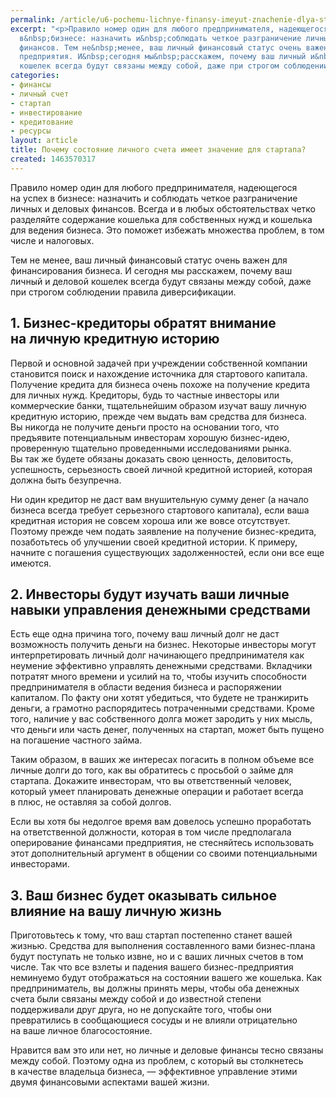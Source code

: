 ```yaml
---
permalink: /article/u6-pochemu-lichnye-finansy-imeyut-znachenie-dlya-startapa
excerpt: "<p>Правило номер один для любого предпринимателя, надеющегося на&nbsp;успех
  в&nbsp;бизнесе: назначить и&nbsp;соблюдать четкое разграничение личных и&nbsp;деловых
  финансов. Тем не&nbsp;менее, ваш личный финансовый статус очень важен для финансирования
  предприятия. И&nbsp;сегодня мы&nbsp;расскажем, почему ваш личный и&nbsp;деловой
  кошелек всегда будут связаны между собой, даже при строгом соблюдении правила диверсификации.</p>"
categories:
- финансы
- личный счет
- стартап
- инвестирование
- кредитование
- ресурсы
layout: article
title: Почему состояние личного счета имеет значение для стартапа?
created: 1463570317
---
```

<p>Правило номер один для любого предпринимателя, надеющегося на&nbsp;успех в&nbsp;бизнесе: назначить и&nbsp;соблюдать четкое разграничение личных и&nbsp;деловых финансов. Всегда и&nbsp;в&nbsp;любых обстоятельствах четко разделяйте содержание кошелька для собственных нужд и&nbsp;кошелька для ведения бизнеса. Это поможет избежать множества проблем, в&nbsp;том числе и&nbsp;налоговых.</p>
<p>Тем не&nbsp;менее, ваш личный финансовый статус очень важен для финансирования бизнеса. И&nbsp;сегодня мы&nbsp;расскажем, почему ваш личный и&nbsp;деловой кошелек всегда будут связаны между собой, даже при строгом соблюдении правила диверсификации.</p>
<h2>1. Бизнес-кредиторы обратят внимание на&nbsp;личную кредитную историю</h2>
<p>Первой и&nbsp;основной задачей при учреждении собственной компании становится поиск и&nbsp;нахождение источника для стартового капитала. Получение кредита для бизнеса очень похоже на&nbsp;получение кредита для личных нужд. Кредиторы, будь то&nbsp;частные инвесторы или коммерческие банки, тщательнейшим образом изучат вашу личную кредитную историю, прежде чем выдать вам средства для бизнеса. Вы&nbsp;никогда не&nbsp;получите деньги просто на&nbsp;основании того, что предъявите потенциальным инвесторам хорошую бизнес-идею, проверенную тщательно проведенными исследованиями рынка. Вы&nbsp;так&nbsp;же будете обязаны доказать свою ценность, деловитость, успешность, серьезность своей личной кредитной историей, которая должна быть безупречна.</p>
<p>Ни&nbsp;один кредитор не&nbsp;даст вам внушительную сумму денег (а&nbsp;начало бизнеса всегда требует серьезного стартового капитала), если ваша кредитная история не&nbsp;совсем хороша или&nbsp;же вовсе отсутствует. Поэтому прежде чем подать заявление на&nbsp;получение бизнес-кредита, позаботьтесь об&nbsp;улучшении своей кредитной истории. К&nbsp;примеру, начните с&nbsp;погашения существующих задолженностей, если они все еще имеются.</p>
<h2>2. Инвесторы будут изучать ваши личные навыки управления денежными средствами</h2>
<p>Есть еще одна причина того, почему ваш личный долг не&nbsp;даст возможность получить деньги на&nbsp;бизнес. Некоторые инвесторы могут интерпретировать личный долг начинающего предпринимателя как неумение эффективно управлять денежными средствами. Вкладчики потратят много времени и&nbsp;усилий на&nbsp;то, чтобы изучить способности предпринимателя в&nbsp;области ведения бизнеса и&nbsp;распоряжении капиталом. По&nbsp;факту они хотят убедиться, что будете не&nbsp;транжирить деньги, а&nbsp;грамотно распорядитесь потраченными средствами. Кроме того, наличие у&nbsp;вас собственного долга может зародить у&nbsp;них мысль, что деньги или часть денег, полученных на&nbsp;стартап, может быть пущено на&nbsp;погашение частного займа. </p>
<p>Таким образом, в&nbsp;ваших&nbsp;же интересах погасить в&nbsp;полном объеме все личные долги до&nbsp;того, как вы&nbsp;обратитесь с&nbsp;просьбой о&nbsp;займе для стартапа. Докажите инвесторам, что вы&nbsp;ответственный человек, который умеет планировать денежные операции и&nbsp;работает всегда в&nbsp;плюс, не&nbsp;оставляя за&nbsp;собой долгов. </p>
<p>Если вы&nbsp;хотя&nbsp;бы недолгое время вам довелось успешно проработать на&nbsp;ответственной должности, которая в&nbsp;том числе предполагала оперирование финансами предприятия, не&nbsp;стесняйтесь использовать этот дополнительный аргумент в&nbsp;общении со&nbsp;своими потенциальными инвесторами.</p>
<h2>3. Ваш бизнес будет оказывать сильное влияние на&nbsp;вашу личную жизнь</h2>
<p>Приготовьтесь к&nbsp;тому, что ваш стартап постепенно станет вашей жизнью. Средства для выполнения составленного вами бизнес-плана будут поступать не&nbsp;только извне, но&nbsp;и&nbsp;с&nbsp;ваших личных счетов в&nbsp;том числе. Так что все взлеты и&nbsp;падения вашего бизнес-предприятия неминуемо будут отображаться на&nbsp;состоянии вашего&nbsp;же кошелька. Как предприниматель, вы&nbsp;должны принять меры, чтобы оба денежных счета были связаны между собой и&nbsp;до&nbsp;известной степени поддерживали друг друга, но&nbsp;не&nbsp;допускайте того, чтобы они превратились в&nbsp;сообщающиеся сосуды и&nbsp;не&nbsp;влияли отрицательно на&nbsp;ваше личное благосостояние. </p>
<p>Нравится вам это или нет, но&nbsp;личные и&nbsp;деловые финансы тесно связаны между собой. Поэтому одна из&nbsp;проблем, с&nbsp;который вы&nbsp;столкнетесь в&nbsp;качестве владельца бизнеса,&nbsp;— эффективное управление этими двумя финансовыми аспектами вашей жизни.</p>
